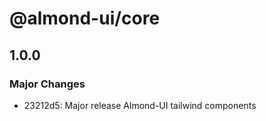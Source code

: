 # @almond-ui/core

## 1.0.0

### Major Changes

- 23212d5: Major release Almond-UI tailwind components
